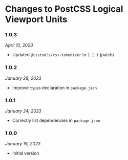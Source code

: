 # Changes to PostCSS Logical Viewport Units

### 1.0.3

_April 10, 2023_

- Updated `@csstools/css-tokenizer` to `2.1.1` (patch)

### 1.0.2

_January 28, 2023_

- Improve `types` declaration in `package.json`

### 1.0.1

_January 24, 2023_

- Correctly list dependencies in `package.json`

### 1.0.0

_January 19, 2023_

- Initial version
